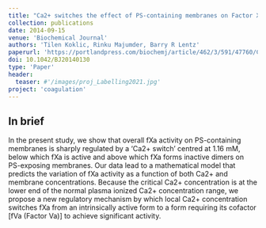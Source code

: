 ```yaml
---
title: "Ca2+ switches the effect of PS-containing membranes on Factor Xa from activating to inhibiting: implications for initiation of blood coagulation"
collection: publications
date: 2014-09-15
venue: 'Biochemical Journal'
authors: 'Tilen Koklic, Rinku Majumder, Barry R Lentz'
paperurl: 'https://portlandpress.com/biochemj/article/462/3/591/47760/Ca2-switches-the-effect-of-PS-containing-membranes'
doi: 10.1042/BJ20140130
type: 'Paper'
header:
  teaser: #'/images/proj_Labelling2021.jpg'
project: 'coagulation'
---
```


In brief 
--------
In the present study, we show that overall fXa activity on PS-containing membranes is sharply regulated by a ‘Ca2+ switch’ centred at 1.16 mM, below which fXa is active and above which fXa forms 
inactive dimers on PS-exposing membranes. Our data lead to a mathematical model that predicts the variation of fXa activity as a function of both Ca2+ and membrane concentrations. 
Because the critical Ca2+ concentration is at the lower end of the normal plasma ionized Ca2+ concentration range, we propose a new regulatory mechanism by which local Ca2+ concentration switches fXa 
from an intrinsically active form to a form requiring its cofactor [fVa (Factor Va)] to achieve significant activity.